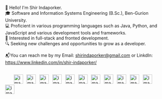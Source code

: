 

👋  Hello! I'm Shir Indaporker.</br>
🎓  Software and Information Systems Engineering (B.Sc.), Ben-Gurion University.</br>
💻  Proficient in various programming languages such as Java, Python, and JavaScript and various development tools and frameworks.</br>
👀  Interested in full-stack and fronted development.</br>
🔍  Seeking new challenges and opportunities to grow as a developer.


📬You can reach me by my Email: shirindaporker@gmail.com or LinkdIn: https://www.linkedin.com/in/shir-indaporker/</br></br>



<p >
<span class="padding-right-2em">
&nbsp;&nbsp;&nbsp;&nbsp;&nbsp;&nbsp;
<img width="30" alt="image" src="https://user-images.githubusercontent.com/25181517/192106070-46255bcf-65e6-4c6b-a296-bf8d0d8fb2a7.png">&nbsp;&nbsp;
<img width="30" alt="image" src="https://user-images.githubusercontent.com/25181517/192106073-90fffafe-3562-4ff9-a37e-c77a2da0ff58.png">&nbsp;&nbsp;
<img width="30" alt="image" src="https://user-images.githubusercontent.com/25181517/121405384-444d7300-c95d-11eb-959f-913020d3bf90.png">&nbsp;&nbsp;
<img width="30" alt="image" src="https://user-images.githubusercontent.com/25181517/117201156-9a724800-adec-11eb-9a9d-3cd0f67da4bc.png">&nbsp;&nbsp;
<img width="30" alt="image" src="https://user-images.githubusercontent.com/25181517/117447155-6a868a00-af3d-11eb-9cfe-245df15c9f3f.png">&nbsp;&nbsp;
<img width="30" alt="image" src="https://user-images.githubusercontent.com/25181517/192158954-f88b5814-d510-4564-b285-dff7d6400dad.png">&nbsp;&nbsp;
<img width="30" alt="image" src="https://user-images.githubusercontent.com/25181517/183898674-75a4a1b1-f960-4ea9-abcb-637170a00a75.png">&nbsp;&nbsp;
<img width="30" alt="image" src="https://user-images.githubusercontent.com/25181517/183423507-c056a6f9-1ba8-4312-a350-19bcbc5a8697.png">&nbsp;&nbsp;
<img width="30" alt="image" src="https://user-images.githubusercontent.com/25181517/117448124-a2da9800-af3e-11eb-85d2-bd1b69b65603.png">&nbsp;&nbsp;
<img width="30" alt="image" src="https://user-images.githubusercontent.com/25181517/183568594-85e280a7-0d7e-4d1a-9028-c8c2209e073c.png">&nbsp;&nbsp;
<img width="30" alt="image" src="https://user-images.githubusercontent.com/25181517/183896128-ec99105a-ec1a-4d85-b08b-1aa1620b2046.png">&nbsp;&nbsp;
<img width="30" alt="image" src="https://user-images.githubusercontent.com/25181517/182884177-d48a8579-2cd0-447a-b9a6-ffc7cb02560e.png">&nbsp;&nbsp;
</span>
</p>
